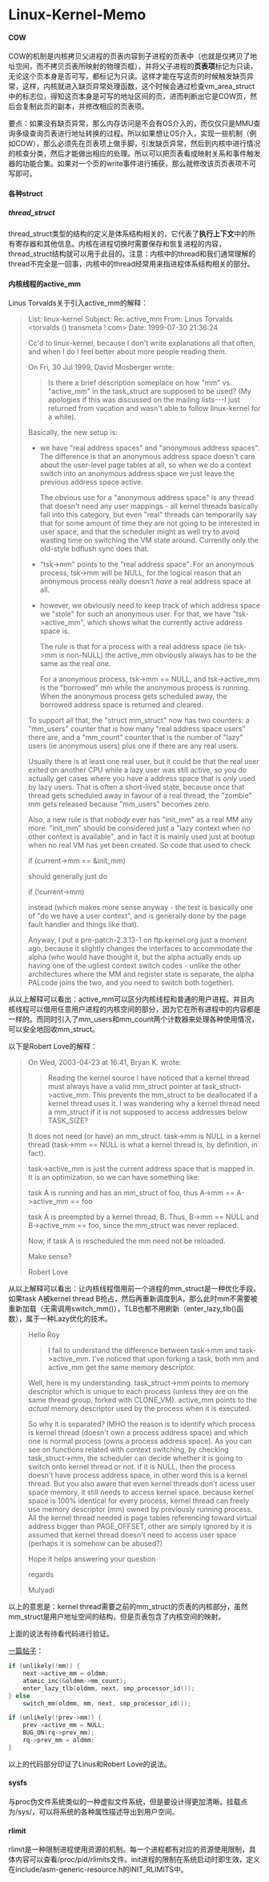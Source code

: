 # Linux-Kernel-Memo



#### COW

COW的机制是内核拷贝父进程的页表内容到子进程的页表中（也就是仅拷贝了地址空间，而不拷贝页表所映射的物理页框），并将父子进程的**页表项**标记为只读，无论这个页本身是否可写，都标记为只读。这样才能在写这页的时候触发缺页异常，这样，内核就进入缺页异常处理函数，这个时候会通过检查vm_area_struct中的标志位，得知这页本身是可写的地址区间的页，进而判断出它是COW页，然后会复制此页的副本，并修改相应的页表项。

要点：如果没有缺页异常，那么内存访问是不会有OS介入的，而仅仅只是MMU查询多级查询页表进行地址转换的过程。所以如果想让OS介入，实现一些机制（例如COW），那么必须先在页表项上做手脚，引发缺页异常，然后到内核中进行情况的核查分类，然后才能做出相应的处理。所以可以把页表看成映射关系和事件触发器的功能合集。如果对一个页的write事件进行捕获，那么就修改该页页表项不可写即可。



#### 各种struct

##### thread_struct

thread_struct类型的结构的定义是体系结构相关的，它代表了**执行上下文**中的所有寄存器和其他信息。内核在进程切换时需要保存和恢复进程的内容，thread_struct结构就可以用于此目的。注意：内核中的thread和我们通常理解的thread不完全是一回事，内核中的thread经常用来指进程体系结构相关的部分。



#### 内核线程的active_mm

Linus Torvalds关于引入active_mm的解释：

> List:       linux-kernel
> Subject:    Re: active_mm
> From:       Linus Torvalds <torvalds () transmeta ! com>
> Date:       1999-07-30 21:36:24
>
> Cc'd to linux-kernel, because I don't write explanations all that often,
> and when I do I feel better about more people reading them.
>
> On Fri, 30 Jul 1999, David Mosberger wrote:
> >
> > Is there a brief description someplace on how "mm" vs. "active_mm" in
> > the task_struct are supposed to be used?  (My apologies if this was
> > discussed on the mailing lists---I just returned from vacation and
> > wasn't able to follow linux-kernel for a while).
>
> Basically, the new setup is:
>
>  - we have "real address spaces" and "anonymous address spaces". The
>    difference is that an anonymous address space doesn't care about the
>    user-level page tables at all, so when we do a context switch into an
>    anonymous address space we just leave the previous address space
>    active.
>
>    The obvious use for a "anonymous address space" is any thread that
>    doesn't need any user mappings - all kernel threads basically fall into
>    this category, but even "real" threads can temporarily say that for
>    some amount of time they are not going to be interested in user space,
>    and that the scheduler might as well try to avoid wasting time on
>    switching the VM state around. Currently only the old-style bdflush
>    sync does that.
>
>  - "tsk->mm" points to the "real address space". For an anonymous process,
>    tsk->mm will be NULL, for the logical reason that an anonymous process
>    really doesn't _have_ a real address space at all.
>
>  - however, we obviously need to keep track of which address space we
>    "stole" for such an anonymous user. For that, we have "tsk->active_mm",
>    which shows what the currently active address space is.
>
>    The rule is that for a process with a real address space (ie tsk->mm is
>    non-NULL) the active_mm obviously always has to be the same as the real
>    one.
>
>    For a anonymous process, tsk->mm == NULL, and tsk->active_mm is the
>    "borrowed" mm while the anonymous process is running. When the
>    anonymous process gets scheduled away, the borrowed address space is
>    returned and cleared.
>
> To support all that, the "struct mm_struct" now has two counters: a
> "mm_users" counter that is how many "real address space users" there are,
> and a "mm_count" counter that is the number of "lazy" users (ie anonymous
> users) plus one if there are any real users.
>
> Usually there is at least one real user, but it could be that the real
> user exited on another CPU while a lazy user was still active, so you do
> actually get cases where you have a address space that is _only_ used by
> lazy users. That is often a short-lived state, because once that thread
> gets scheduled away in favour of a real thread, the "zombie" mm gets
> released because "mm_users" becomes zero.
>
> Also, a new rule is that _nobody_ ever has "init_mm" as a real MM any
> more. "init_mm" should be considered just a "lazy context when no other
> context is available", and in fact it is mainly used just at bootup when
> no real VM has yet been created. So code that used to check
>
> 	if (current->mm == &init_mm)
>
> should generally just do
>
> 	if (!current->mm)
>
> instead (which makes more sense anyway - the test is basically one of "do
> we have a user context", and is generally done by the page fault handler
> and things like that).
>
> Anyway, I put a pre-patch-2.3.13-1 on ftp.kernel.org just a moment ago,
> because it slightly changes the interfaces to accommodate the alpha (who
> would have thought it, but the alpha actually ends up having one of the
> ugliest context switch codes - unlike the other architectures where the MM
> and register state is separate, the alpha PALcode joins the two, and you
> need to switch both together).

从以上解释可以看出：active_mm可以区分内核线程和普通的用户进程。并且内核线程可以借用任意用户进程的内核空间的部分，因为它在所有进程中的内容都是一样的。而同时引入了mm_users和mm_count两个计数器来处理各种使用情况，可以安全地回收mm_struct。



以下是Robert Love的解释：

> On Wed, 2003-04-23 at 16:41, Bryan K. wrote:
>
> > Reading the kernel source I have noticed that a kernel thread must always 
> > have a valid mm_struct pointer at task_struct->active_mm. This prevents the 
> > mm_struct to be deallocated if a kernel thread uses it. I was wandering why 
> > a kernel thread need a mm_struct if it is not supposed to access addresses 
> > below TASK_SIZE?
>
> It does not need (or have) an mm_struct. task->mm is NULL in a kernel
> thread (task->mm == NULL is what a kernel thread is, by definition, in
> fact).
>
> task->active_mm is just the current address space that is mapped in. It
> is an optimization, so we can have something like:
>
> task A is running and has an mm_struct of foo, thus
> A->mm == A->active_mm == foo
>
> task A is preempted by a kernel thread, B. Thus,
> B->mm == NULL and B->active_mm == foo,
> since the mm_struct was never replaced.
>
> Now, if task A is rescheduled the mm need not be reloaded.
>
> Make sense?
>
> Robert Love

从以上解释可以看出：让内核线程借用前一个进程的mm_struct是一种优化手段。如果task A被kernel thread B抢占，然后再重新调度到A，那么此时mm不需要被重新加载（无需调用switch_mm()），TLB也都不用刷新（enter_lazy_tlb()函数），属于一种Lazy优化的技术。



> Hello Roy
>
> > I fail to understand the difference between task->mm and
> > task->active_mm. I've noticed that upon forking a task, both mm and
> > active_mm get the same memory descriptor.
>
> Well, here is my understanding. task_struct->mm points to memory 
> descriptor which is unique to each process (unless they are on the same 
> thread group, forked with CLONE_VM). active_mm points to the *actual* 
> memory descriptor used by the process when it is executed.
>
> So why it is separated? IMHO the reason is to identify which process is 
> kernel thread (doesn't own a process address space) and which one is 
> normal process (owns a process address space). As you can see on 
> functions related with context switching, by checking task_struct->mm, 
> the scheduler can decide whether it is going to switch onto kernel 
> thread or not. if it is NULL, then the process doesn't have process address space, in 
> other word this is a kernel thread. But you also aware that even kernel 
> threads don't acess user space memory, it still needs to access kernel 
> space. because kernel space is 100% identical for every process, kernel 
> thread can freely use memory descriptor (mm) owned by previously 
> running process. All the kernel thread needed is page tables 
> referencing toward virtual address bigger than PAGE_OFFSET, other are 
> simply ignored by it is assumed that kernel thread doesn't need to 
> access user space (perhaps it is somehow can be abused?)
>
> Hope it helps answering your question
>
> regards
>
> Mulyadi

以上的意思是：kernel thread需要之前的mm_struct的页表的内核部分，虽然mm_struct是用户地址空间的结构，但是页表包含了内核空间的映射。

上面的说法有待看代码进行验证。

[一篇帖子](http://www.phpfans.net/ask/fansa1/4044766844.html)：

```c
if (unlikely(!mm)) {
	next->active_mm = oldmm;
	atomic_inc(&oldmm->mm_count);
	enter_lazy_tlb(oldmm, next, smp_processor_id());
} else
	switch_mm(oldmm, mm, next, smp_processor_id());

if (unlikely(!prev->mm)) {
	prev->active_mm = NULL;
	BUG_ON(rq->prev_mm);
	rq->prev_mm = oldmm;
}  
```

以上的代码部分印证了Linus和Robert Love的说法。



#### sysfs

与proc伪文件系统类似的一种虚拟文件系统，但是要设计得更加清晰。挂载点为/sys/，可以将系统的各种属性描述导出到用户空间。



#### rlimit

rlimit是一种限制进程使用资源的机制。每一个进程都有对应的资源使用限制，具体内容可以查看/proc/pid/rlimits文件。init进程的限制在系统启动时即生效，定义在include/asm-generic-resource.h的INIT_RLIMITS中。
